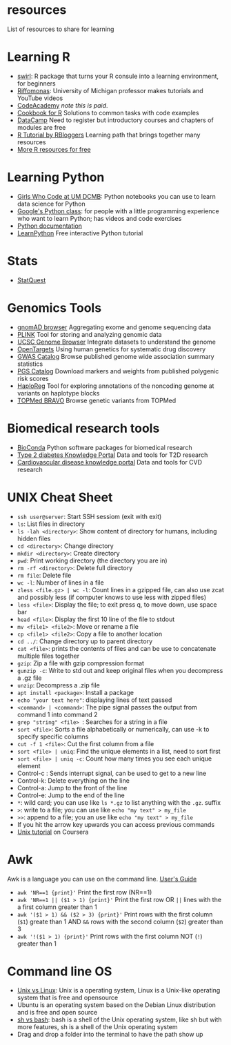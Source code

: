 # resources
List of resources to share for learning

# Learning R
* [swirl](https://swirlstats.com/): R package that turns your R consule into a learning environment, for beginners
* [Riffomonas](https://riffomonas.org/): University of Michigan professor makes tutorials and YouTube videos 
* [CodeAcademy](https://www.codecademy.com/learn/learn-r) *note this is paid*. 
* [Cookbook for R](http://www.cookbook-r.com/) Solutions to common tasks with code examples
* [DataCamp](https://www.datacamp.com/) Need to register but introductory courses and chapters of modules are free
* [R Tutorial by RBloggers](https://www.r-bloggers.com/2015/12/how-to-learn-r-2/) Learning path that brings together many resources
* [More R resources for free](https://www.r-bloggers.com/2016/02/learning-r-for-free-free-online-resources/)

# Learning Python
* [Girls Who Code at UM DCMB](https://github.com/GWC-DCMB/GWC-DCMB/blob/master/get-started.md): Python notebooks you can use to learn data science for Python
* [Google's Python class](https://developers.google.com/edu/python): for people with a little programming experience who want to learn Python; has videos and code exercises
* [Python documentation](https://docs.python.org/3/)
* [LearnPython](https://www.learnpython.org/) Free interactive Python tutorial

# Stats
* [StatQuest](https://www.youtube.com/channel/UCtYLUTtgS3k1Fg4y5tAhLbw)

# Genomics Tools 
* [gnomAD browser](https://gnomad.broadinstitute.org/) Aggregating exome and genome sequencing data
* [PLINK](https://www.cog-genomics.org/plink/) Tool for storing and analyzing genomic data
* [UCSC Genome Browser](https://genome.ucsc.edu/) Integrate datasets to understand the genome
* [OpenTargets](https://www.opentargets.org/) Using human genetics for systematic drug discovery
* [GWAS Catalog](https://www.ebi.ac.uk/gwas/) Browse published genome wide association summary statistics
* [PGS Catalog](https://www.pgscatalog.org/) Download markers and weights from published polygenic risk scores
* [HaploReg](https://pubs.broadinstitute.org/mammals/haploreg/haploreg_v4.php) Tool for exploring annotations of the noncoding genome at variants on haplotype blocks
* [TOPMed BRAVO](https://bravo.sph.umich.edu/freeze8/hg38/) Browse genetic variants from TOPMed

# Biomedical research tools
* [BioConda](https://bioconda.github.io/) Python software packages for biomedical research 
* [Type 2 diabetes Knowledge Portal](https://t2d.hugeamp.org/) Data and tools for T2D research
* [Cardiovascular disease knowledge portal](https://cvd.hugeamp.org/) Data and tools for CVD research

# UNIX Cheat Sheet
* `ssh user@server`: Start SSH sessiom (exit with exit)
* `ls`: List files in directory
* `ls -lah <directory>`: Show content of directory for humans, including hidden files
* `cd <directory>`: Change directory
* `mkdir <directory>`: Create directory
* `pwd`: Print working directory (the directory you are in)
* `rm -rf <directory>`: Delete full directory
* `rm file`: Delete file
*  `wc -l`: Number of lines in a file
*  `zless <file.gz> | wc -l`: Count lines in a gzipped file, can also use zcat and possibly less (if computer knows to use less with zipped files)
*  `less <file>`: Display the file; to exit press q, to move down, use space bar
*  `head <file>`: Display the first 10 line of the file to stdout
*  `mv <file1> <file2>`: Move or rename a file
*  `cp <file1> <file2>`: Copy a file to another location
*  `cd ../`: Change directory up to parent directory
*  `cat <file>`: prints the contents of files and can be use to concatenate multiple files together
*  `gzip`: Zip a file with gzip compression format
*  `gunzip -c`: Write to std out and keep original files when you decompress a .gz file
*  `unzip`: Decompress  a .zip file
*  `apt install <package>`: Install a package 
*  `echo "your text here"`: displaying lines of text passed 
*  `<command> | <command>`: The pipe signal passes the output from command 1 into command 2
*  `grep "string" <file> `: Searches for a string in a file
*  `sort <file>`: Sorts a file alphabetically or numerically, can use -k to specify specific columns
*  `cut -f 1 <file>`: Cut the first column from a file
*  `sort <file> | uniq`: Find the unique elements in a list, need to sort first
*  `sort <file> | uniq -c`: Count how many times you see each unique element
* Control-c : Sends interrupt signal, can be used to get to a new line
* Control-k: Delete everything on the line
* Control-a: Jump to the front of the line
* Control-e: Jump to the end of the line
* `*`: wild card; you can use like `ls *.gz` to list anything with the `.gz`. suffix 
* `>`: write to a file; you can use like `echo "my text" > my_file` 
* `>>`: append to a file; you an use like `echo "my text" > my_file` 
* If you hit the arrow key upwards you can access previous commands
* [Unix tutorial](https://www.coursera.org/learn/unix) on Coursera

# Awk
Awk is a language you can use on the command line. [User's Guide](https://www.gnu.org/software/gawk/manual/gawk.html)
* `awk 'NR==1 {print}'` Print the first row (NR==1)
* `awk 'NR==1 || ($1 > 1) {print}'` Print the first row OR `||` lines with the a first column greater than 1
* `awk '($1 > 1) && ($2 > 3) {print}'` Print rows with the first column (`$1`) greate than 1 AND `&&` rows with the second column (`$2`) greater than 3
* `awk '!($1 > 1) {print}'` Print rows with the first column NOT (`!`) greater than 1

# Command line OS
* [Unix vs Linux](https://www.geeksforgeeks.org/linux-vs-unix/): Unix is a operating system, Linux is a Unix-like operating system that is free and opensource 
* Ubuntu is an operating system based on the Debian Linux distribution and is free and open source 
* [sh vs bash](https://www.geeksforgeeks.org/difference-between-sh-and-bash/): bash is a shell of the Unix operating system, like sh but with more features, sh is a shell of the Unix operating system 
* Drag and drop a folder into the terminal to have the path show up
